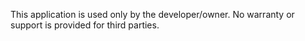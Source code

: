 This application is used only by the developer/owner.
No warranty or support is provided for third parties.
